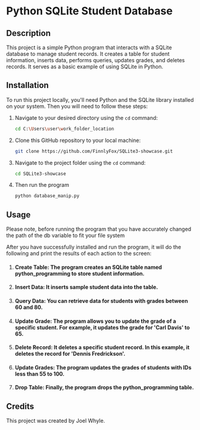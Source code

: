 # Python SQLite Student Database

## Description

This project is a simple Python program that interacts with a SQLite database to manage student records. It creates a table for student information, inserts data, performs queries, updates grades, and deletes records. It serves as a basic example of using SQLite in Python.

## Installation

To run this project locally, you'll need Python and the SQLite library installed on your system. 
Then you will need to follow these steps:

1. Navigate to your desired directory using the `cd` command:

   ```bash
   cd C:\Users\user\work_folder_location

1. Clone this GitHub repository to your local machine:

   ```bash
   git clone https://github.com/FinnlyFox/SQLite3-showcase.git

1. Navigate to the project folder using the `cd` command:

   ```bash
   cd SQLite3-showcase

1. Then run the program

   ```bash
   python database_manip.py

## Usage

Please note, before running the program that you have accurately changed the path of the db variable to fit your file system

After you have successfully installed and run the program, it will do the following and print the results of each action to the screen:

1. #### Create Table: The program creates an SQLite table named python_programming to store student information.

1. #### Insert Data: It inserts sample student data into the table.

1. #### Query Data: You can retrieve data for students with grades between 60 and 80.

1. #### Update Grade: The program allows you to update the grade of a specific student. For example, it updates the grade for 'Carl Davis' to 65.

1. #### Delete Record: It deletes a specific student record. In this example, it deletes the record for 'Dennis Fredrickson'.

1. #### Update Grades: The program updates the grades of students with IDs less than 55 to 100.

1. #### Drop Table: Finally, the program drops the python_programming table.

## Credits
This project was created by Joel Whyle.
